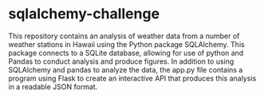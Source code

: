 # sqlalchemy-challenge

This repository contains an analysis of weather data from a number of weather stations in Hawaii using the Python package SQLAlchemy. This package connects to a SQLite database, allowing for use of python and Pandas to conduct analysis and produce figures. In addition to using SQLAlchemy and pandas to analyze the data, the app.py file contains a program using Flask to create an interactive API that produces this analysis in a readable JSON format. 